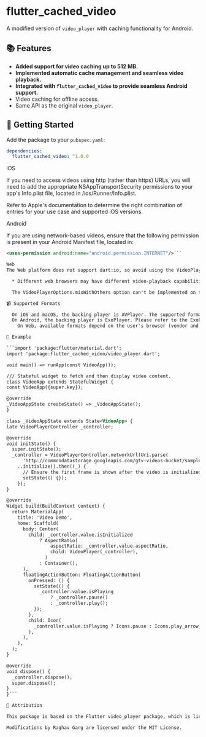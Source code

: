 # flutter_cached_video

A modified version of `video_player` with caching functionality for Android.

## 📚 Features
- **Added support for video caching up to 512 MB.**
- **Implemented automatic cache management and seamless video playback.**
- **Integrated with `flutter_cached_video` to provide seamless Android support.**
- Video caching for offline access.
- Same API as the original `video_player`.

## 🚀 Getting Started
Add the package to your `pubspec.yaml`:

```yaml
dependencies:
  flutter_cached_video: ^1.0.0
  ```

iOS

  If you need to access videos using http (rather than https) URLs, you will need to add the appropriate NSAppTransportSecurity permissions to your app's Info.plist file, located in <project root>/ios/Runner/Info.plist.

  Refer to Apple's documentation to determine the right combination of entries for your use case and supported iOS versions.

Android

  If you are using network-based videos, ensure that the following permission is present in your Android Manifest file, located in:
  ```xml
  <uses-permission android:name="android.permission.INTERNET"/>```

Web
  The Web platform does not support dart:io, so avoid using the VideoPlayerController.file constructor for the plugin. Using this constructor attempts to create a VideoPlayerController.file, which will throw an UnimplementedError.

    * Different web browsers may have different video-playback capabilities (supported formats, autoplay...). Check package:video_player_web for more web-specific information.

    The VideoPlayerOptions.mixWithOthers option can't be implemented on the web at this moment. If you use this option in web, it will be silently ignored.

📹 Supported Formats

    On iOS and macOS, the backing player is AVPlayer. The supported formats vary depending on the version of iOS. The AVURLAsset class has audiovisualTypes that you can query for supported AV formats.
    On Android, the backing player is ExoPlayer. Please refer to the ExoPlayer supported formats for more information.
      On Web, available formats depend on the user's browser (vendor and version). Check package:video_player_web for specific web-related information.

📖 Example

```import 'package:flutter/material.dart';
import 'package:flutter_cached_video/video_player.dart';

void main() => runApp(const VideoApp());

/// Stateful widget to fetch and then display video content.
class VideoApp extends StatefulWidget {
  const VideoApp({super.key});

  @override
  _VideoAppState createState() => _VideoAppState();
}

class _VideoAppState extends State<VideoApp> {
  late VideoPlayerController _controller;

  @override
  void initState() {
    super.initState();
    _controller = VideoPlayerController.networkUrl(Uri.parse(
        'http://commondatastorage.googleapis.com/gtv-videos-bucket/sample/BigBuckBunny.mp4'))
      ..initialize().then((_) {
        // Ensure the first frame is shown after the video is initialized.
        setState(() {});
      });
  }

  @override
  Widget build(BuildContext context) {
    return MaterialApp(
      title: 'Video Demo',
      home: Scaffold(
        body: Center(
          child: _controller.value.isInitialized
              ? AspectRatio(
                  aspectRatio: _controller.value.aspectRatio,
                  child: VideoPlayer(_controller),
                )
              : Container(),
        ),
        floatingActionButton: FloatingActionButton(
          onPressed: () {
            setState(() {
              _controller.value.isPlaying
                  ? _controller.pause()
                  : _controller.play();
            });
          },
          child: Icon(
            _controller.value.isPlaying ? Icons.pause : Icons.play_arrow,
          ),
        ),
      ),
    );
  }

  @override
  void dispose() {
    _controller.dispose();
    super.dispose();
  }
}```

🙏 Attribution

This package is based on the Flutter video_player package, which is licensed under the BSD 3-Clause License. The original copyright belongs to the Flutter Authors.

Modifications by Raghav Garg are licensed under the MIT License.



